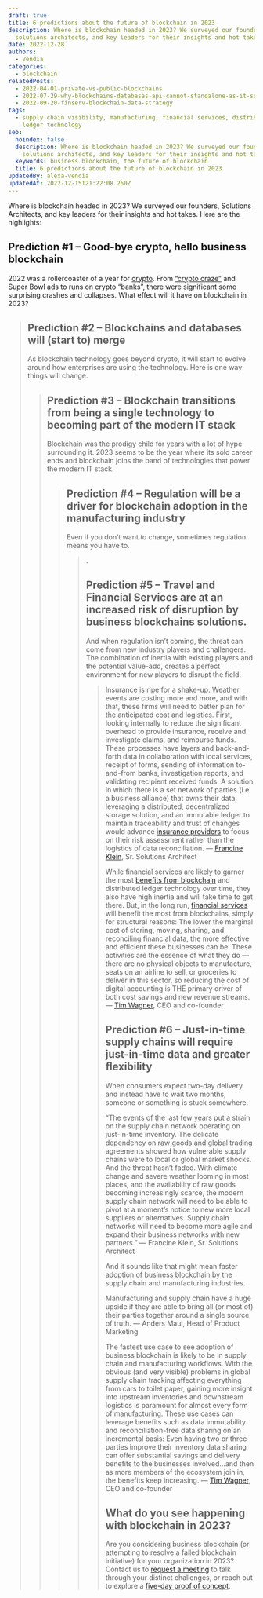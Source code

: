 ```yaml
---
draft: true
title: 6 predictions about the future of blockchain in 2023
description: Where is blockchain headed in 2023? We surveyed our founders,
  solutions architects, and key leaders for their insights and hot takes.
date: 2022-12-28
authors:
  - Vendia
categories:
  - blockchain
relatedPosts:
  - 2022-04-01-private-vs-public-blockchains
  - 2022-07-29-why-blockchains-databases-api-cannot-standalone-as-it-solutions
  - 2022-09-20-finserv-blockchain-data-strategy
tags:
  - supply chain visibility, manufacturing, financial services, distributed
    ledger technology
seo:
  noindex: false
  description: Where is blockchain headed in 2023? We surveyed our founders,
    solutions architects, and key leaders for their insights and hot takes.
  keywords: business blockchain, the future of blockchain
  title: 6 predictions about the future of blockchain in 2023
updatedBy: alexa-vendia
updatedAt: 2022-12-15T21:22:08.260Z
---
```


Where is blockchain headed in 2023? We surveyed our founders, Solutions Architects, and key leaders for their insights and hot takes. Here are the highlights:

## Prediction #1 – Good-bye crypto, hello business blockchain

2022 was a rollercoaster of a year for [crypto](https://www.cnbc.com/cryptoworld/). From [“crypto craze”](https://www.npr.org/2022/06/17/1105343423/cryptocurrencies-winter-crash-bitcoin-celcius) and Super Bowl ads to runs on crypto “banks”, there were significant some surprising crashes and collapses. What effect will it have on blockchain in 2023?

<BlockQuote author="Shruthi Rao, CBO and co-founder" text= In light of the recent crypto meltdown, people will have renewed skepticism towards anything with “blockchain” in the name. As we know, crypto requires blockchain, but blockchain has many uses outside crypto. Regardless, the current environment means enterprises will focus more on real solutions for tangible problems and with clear ROI. That’s why 2023 will be the year of business blockchain — where the mystery and hype is left out, and the focus is on delivering blockchain solutions for enterprises.  />

## Prediction #2 – Blockchains and databases will (start to) merge

As blockchain technology goes beyond crypto, it will start to evolve around how enterprises are using the technology. Here is one way things will change. 

<BlockQuote author="Tim Wagner, CEO and co-founder" text="This is really going to take more like a quarter century, but the process of blockchains and databases merging has begun. The use of blockchain at enterprises is really a form of a distributed database, where the “distributed” now means across partners, clouds, and regions, not just within a single AWS or Azure account. [Deterministic database](https://www.vendia.com/blog/data-sharing-deterministic-databases) theory and blockchain theory are already on a convergence path at the research level. The news just hasn’t made its way to the general public yet. 2023 will start to accelerate this merger." />

## Prediction #3 – Blockchain transitions from being a single technology to becoming part of the modern IT stack

Blockchain was the prodigy child for years with a lot of hype surrounding it. 2023 seems to be the year where its solo career ends and blockchain joins the band of technologies that power the modern IT stack.

<BlockQuote author="James Gimourginas, Director of Solutions Architecture and Customer Success" text="When’s the last time you talked about page-level locks in an Oracle database or internal scaling algorithms in a distributed NoSQL cloud database? T Never, right? Blockchain is on a similar path. As a technology, it will be adopted as solutions that [blend it](https://www.vendia.com/blog/venn-diagramming-vendia-share) with other enterprise technologies — both new and old. Businesses will buy solutions that just happen to incorporate distributed ledgers, gaining benefits from immutable data." />

## Prediction #4 – Regulation will be a driver for blockchain adoption in the manufacturing industry 

Even if you don’t want to change, sometimes regulation means you have to. 

<BlockQuote text="The Food and Beverage and Semiconductor industries face potential regulation and increased government focus on security and reliability. These regulations will require the industry to adopt business [blockchain solutions](https://www.vendia.com/blog/how-blockchain-makes-supply-chains-predictable) that span supply chains within the respective industries." author="Vikrant Kahlir, Tech Lead, Data and Web3" />

. 

## Prediction #5 – Travel and Financial Services are at an increased risk of disruption by business blockchains solutions.

And when regulation isn’t coming, the threat can come from new industry players and challengers. The combination of inertia with existing players and the potential value-add, creates a perfect environment for new players to disrupt the field. 

<BlockQuote author="Anders Maul, Head of Product Marketing" text="The financial services and travel industries are both still relying heavily on manual processing for managing transactions and settlements for the many partners in the highly fragmented industries. Both industries are ripe for disruption. There is a lot of value to be captured by using a business blockchain to connect multiple parties and [automating](https://www.vendia.com/blog/real-time-everything) many of the manual workflows." />

Insurance is ripe for a shake-up. Weather events are costing more and more, and with that, these firms will need to better plan for the anticipated cost and logistics. First, looking internally to reduce the significant overhead to provide insurance, receive and investigate claims, and reimburse funds. These processes have layers and back-and-forth data in collaboration with local services, receipt of forms, sending of information to-and-from banks, investigation reports, and validating recipient received funds. A solution in which there is a set network of parties (i.e. a business alliance) that owns their data, leveraging a distributed, decentralized storage solution, and an immutable ledger to maintain traceability and trust of changes would advance [insurance providers](https://www.vendia.com/blog/atos-success-story) to focus on their risk assessment rather than the logistics of data reconciliation. — [Francine Klein](mailto:francine@vendia.net), Sr. Solutions Architect

While financial services are likely to garner the most [benefits from blockchain](https://www.vendia.com/blog/blockchain-mortgage-services) and distributed ledger technology over time, they also have high inertia and will take time to get there. But, in the long run, [financial services](https://www.vendia.com/blog/finserv-blockchain-data-strategy) will benefit the most from blockchains, simply for structural reasons: The lower the marginal cost of storing, moving, sharing, and reconciling financial data, the more effective and efficient these businesses can be. These activities are the essence of what they do — there are no physical objects to manufacture, seats on an airline to sell, or groceries to deliver in this sector, so reducing the cost of digital accounting is THE primary driver of both cost savings and new revenue streams.— [Tim Wagner](mailto:tim@vendia.net), CEO and co-founder

## Prediction #6 – Just-in-time supply chains will require just-in-time data and greater flexibility 

When consumers expect two-day delivery and instead have to wait two months, someone or something is stuck somewhere. 

“The events of the last few years put a strain on the supply chain network operating on just-in-time inventory. The delicate dependency on raw goods and global trading agreements showed how vulnerable supply chains were to local or global market shocks. And the threat hasn’t faded. With climate change and severe weather looming in most places, and the availability of raw goods becoming increasingly scarce, the modern supply chain network will need to be able to pivot at a moment’s notice to new more local suppliers or alternatives. Supply chain networks will need to become more agile and expand their business networks with new partners.” — Francine Klein, Sr. Solutions Architect

And it sounds like that might mean faster adoption of business blockchain by the supply chain and manufacturing industries.

Manufacturing and supply chain have a huge upside if they are able to bring all (or most of) their parties together around a single source of truth. — Anders Maul, Head of Product Marketing

The fastest use case to see adoption of business blockchain is likely to be in supply chain and manufacturing workflows. With the obvious (and very visible) problems in global supply chain tracking affecting everything from cars to toilet paper, gaining more insight into upstream inventories and downstream logistics is paramount for almost every form of manufacturing. These use cases can leverage benefits such as data immutability and reconciliation-free data sharing on an incremental basis: Even having two or three parties improve their inventory data sharing can offer substantial savings and delivery benefits to the businesses involved…and then as more members of the ecosystem join in, the benefits keep increasing. — [Tim Wagner](mailto:tim@vendia.net), CEO and co-founder

## What do you see happening with blockchain in 2023?

Are you considering business blockchain (or attempting to resolve a failed blockchain initiative) for your organization in 2023? Contact us to [request a meeting](http://www.vendia.com/contact-us) to talk through your distinct challenges, or reach out to explore a [five-day proof of concept](http://vendia.com/poc).